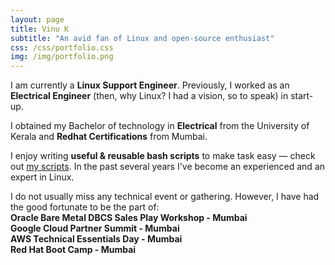 ```yaml
---
layout: page
title: Vinu K
subtitle: "An avid fan of Linux and open-source enthusiast"
css: /css/portfolio.css
img: /img/portfolio.png
---
```


<div id="portfolio-section">

<p class="portfolio-text">
<span class="fa fa-briefcase portfolio-icon"></span>
I am currently a <strong>Linux Support Engineer</strong>. Previously, I worked as an <strong>Electrical Engineer</strong> (then, why Linux? I had a vision, so to speak) in start-up.
</p>

<p class="portfolio-text">
<span class="fa fa-graduation-cap portfolio-icon"></span>
I obtained my Bachelor of technology in <strong>Electrical</strong> from the University of Kerala and <strong>Redhat Certifications</strong> from Mumbai.
</p>

<p class="portfolio-text">
<span class="fa fa-code portfolio-icon"></span>
I enjoy writing <strong>useful & reusable bash scripts</strong> to make task easy &mdash; check out <a href="https://github.com/kevydotvinu/scripts">my scripts</a>. In the past several years I've become an experienced and an expert in Linux.
</p>

<p class="portfolio-text">
<span class="fa fa-users portfolio-icon"></span>
I do not usually miss any technical event or gathering. However, I have had the good fortunate to be the part of:<br> <strong>Oracle Bare Metal DBCS Sales Play Workshop - Mumbai</strong><br> <strong>Google Cloud Partner Summit - Mumbai</strong><br> <strong>AWS Technical Essentials Day - Mumbai</strong><br> <strong> Red Hat Boot Camp - Mumbai </strong><br>
</p>

</div>
